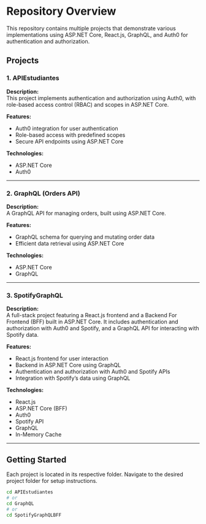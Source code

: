 # Repository Overview

This repository contains multiple projects that demonstrate various implementations using ASP.NET Core, React.js, GraphQL, and Auth0 for authentication and authorization.

## Projects

### 1. APIEstudiantes
**Description:**  
This project implements authentication and authorization using Auth0, with role-based access control (RBAC) and scopes in ASP.NET Core.

**Features:**
- Auth0 integration for user authentication
- Role-based access with predefined scopes
- Secure API endpoints using ASP.NET Core

**Technologies:**
- ASP.NET Core
- Auth0

---

### 2. GraphQL (Orders API)
**Description:**  
A GraphQL API for managing orders, built using ASP.NET Core.

**Features:**
- GraphQL schema for querying and mutating order data
- Efficient data retrieval using ASP.NET Core

**Technologies:**
- ASP.NET Core
- GraphQL

---

### 3. SpotifyGraphQL
**Description:**  
A full-stack project featuring a React.js frontend and a Backend For Frontend (BFF) built in ASP.NET Core. It includes authentication and authorization with Auth0 and Spotify, and a GraphQL API for interacting with Spotify data.

**Features:**
- React.js frontend for user interaction
- Backend in ASP.NET Core using GraphQL
- Authentication and authorization with Auth0 and Spotify APIs
- Integration with Spotify’s data using GraphQL

**Technologies:**
- React.js
- ASP.NET Core (BFF)
- Auth0
- Spotify API
- GraphQL
- In-Memory Cache

---

## Getting Started

Each project is located in its respective folder. Navigate to the desired project folder for setup instructions.

```bash
cd APIEstudiantes
# or
cd GraphQL
# or
cd SpotifyGraphQLBFF
